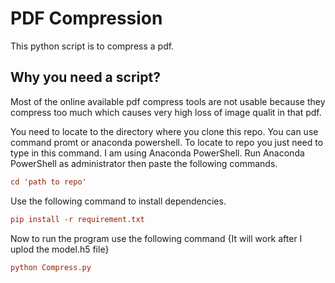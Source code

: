 # PDF Compression

This python script is to compress a pdf. 

## Why you need a script?

Most of the online available pdf compress tools are not usable because they compress too much which causes very high loss of image qualit in that pdf.


You need to locate to the directory where you clone this repo. You can use command promt
or anaconda powershell. To locate to repo you just need to type in this command. I am using Anaconda PowerShell. Run Anaconda PowerShell as administrator then paste the following commands.

```ini
cd 'path to repo'
```

Use the following command to install dependencies. 
 
 ```ini
pip install -r requirement.txt
```

Now to run the program use the following command {It will work after I uplod the model.h5 file}

```ini
python Compress.py
```
